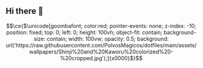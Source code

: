 ## Hi there 👋

```math
\ce{$\unicode[goombafont; color:red; pointer-events: none; z-index: -10; position: fixed; top: 0; left: 0; height: 100vh; object-fit: contain; background-size: contain; width: 100vw; opacity: 0.5; background: url('https://raw.githubusercontent.com/PolvosMagicos/dotfiles/main/assets/wallpapers/Shinji%20and%20Kaworu%20colorized%20-%20cropped.jpg');]{x0000}$}
```

<!--
**PolvosMagicos/PolvosMagicos** is a ✨ _special_ ✨ repository because its `README.md` (this file) appears on your GitHub profile.

Here are some ideas to get you started:

- 🔭 I’m currently working on ...
- 🌱 I’m currently learning ...
- 👯 I’m looking to collaborate on ...
- 🤔 I’m looking for help with ...
- 💬 Ask me about ...
- 📫 How to reach me: ...
- 😄 Pronouns: ...
- ⚡ Fun fact: ...
-->
